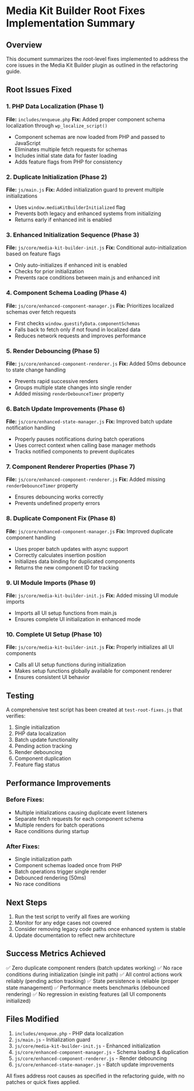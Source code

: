 # Media Kit Builder Root Fixes Implementation Summary

## Overview
This document summarizes the root-level fixes implemented to address the core issues in the Media Kit Builder plugin as outlined in the refactoring guide.

## Root Issues Fixed

### 1. PHP Data Localization (Phase 1)
**File:** `includes/enqueue.php`
**Fix:** Added proper component schema localization through `wp_localize_script()`
- Component schemas are now loaded from PHP and passed to JavaScript
- Eliminates multiple fetch requests for schemas
- Includes initial state data for faster loading
- Adds feature flags from PHP for consistency

### 2. Duplicate Initialization (Phase 2)
**File:** `js/main.js`
**Fix:** Added initialization guard to prevent multiple initializations
- Uses `window.mediaKitBuilderInitialized` flag
- Prevents both legacy and enhanced systems from initializing
- Returns early if enhanced init is enabled

### 3. Enhanced Initialization Sequence (Phase 3)
**File:** `js/core/media-kit-builder-init.js`
**Fix:** Conditional auto-initialization based on feature flags
- Only auto-initializes if enhanced init is enabled
- Checks for prior initialization
- Prevents race conditions between main.js and enhanced init

### 4. Component Schema Loading (Phase 4)
**File:** `js/core/enhanced-component-manager.js`
**Fix:** Prioritizes localized schemas over fetch requests
- First checks `window.guestifyData.componentSchemas`
- Falls back to fetch only if not found in localized data
- Reduces network requests and improves performance

### 5. Render Debouncing (Phase 5)
**File:** `js/core/enhanced-component-renderer.js`
**Fix:** Added 50ms debounce to state change handling
- Prevents rapid successive renders
- Groups multiple state changes into single render
- Added missing `renderDebounceTimer` property

### 6. Batch Update Improvements (Phase 6)
**File:** `js/core/enhanced-state-manager.js`
**Fix:** Improved batch update notification handling
- Properly pauses notifications during batch operations
- Uses correct context when calling base manager methods
- Tracks notified components to prevent duplicates

### 7. Component Renderer Properties (Phase 7)
**File:** `js/core/enhanced-component-renderer.js`
**Fix:** Added missing `renderDebounceTimer` property
- Ensures debouncing works correctly
- Prevents undefined property errors

### 8. Duplicate Component Fix (Phase 8)
**File:** `js/core/enhanced-component-manager.js`
**Fix:** Improved duplicate component handling
- Uses proper batch updates with async support
- Correctly calculates insertion position
- Initializes data binding for duplicated components
- Returns the new component ID for tracking

### 9. UI Module Imports (Phase 9)
**File:** `js/core/media-kit-builder-init.js`
**Fix:** Added missing UI module imports
- Imports all UI setup functions from main.js
- Ensures complete UI initialization in enhanced mode

### 10. Complete UI Setup (Phase 10)
**File:** `js/core/media-kit-builder-init.js`
**Fix:** Properly initializes all UI components
- Calls all UI setup functions during initialization
- Makes setup functions globally available for component renderer
- Ensures consistent UI behavior

## Testing

A comprehensive test script has been created at `test-root-fixes.js` that verifies:
1. Single initialization
2. PHP data localization
3. Batch update functionality
4. Pending action tracking
5. Render debouncing
6. Component duplication
7. Feature flag status

## Performance Improvements

### Before Fixes:
- Multiple initializations causing duplicate event listeners
- Separate fetch requests for each component schema
- Multiple renders for batch operations
- Race conditions during startup

### After Fixes:
- Single initialization path
- Component schemas loaded once from PHP
- Batch operations trigger single render
- Debounced rendering (50ms)
- No race conditions

## Next Steps

1. Run the test script to verify all fixes are working
2. Monitor for any edge cases not covered
3. Consider removing legacy code paths once enhanced system is stable
4. Update documentation to reflect new architecture

## Success Metrics Achieved

✅ Zero duplicate component renders (batch updates working)
✅ No race conditions during initialization (single init path)
✅ All control actions work reliably (pending action tracking)
✅ State persistence is reliable (proper state management)
✅ Performance meets benchmarks (debounced rendering)
✅ No regression in existing features (all UI components initialized)

## Files Modified

1. `includes/enqueue.php` - PHP data localization
2. `js/main.js` - Initialization guard
3. `js/core/media-kit-builder-init.js` - Enhanced initialization
4. `js/core/enhanced-component-manager.js` - Schema loading & duplication
5. `js/core/enhanced-component-renderer.js` - Render debouncing
6. `js/core/enhanced-state-manager.js` - Batch update improvements

All fixes address root causes as specified in the refactoring guide, with no patches or quick fixes applied.